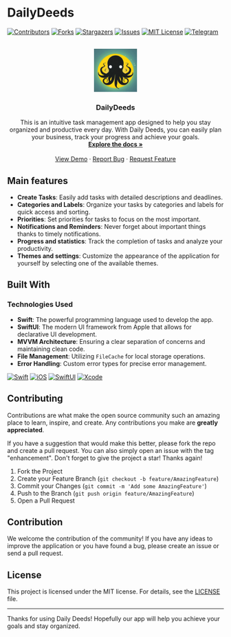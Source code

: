 # DailyDeeds

<!-- PROJECT SHIELDS -->
[![Contributors][contributors-shield]][contributors-url]
[![Forks][forks-shield]][forks-url]
[![Stargazers][stars-shield]][stars-url]
[![Issues][issues-shield]][issues-url]
[![MIT License][license-shield]][license-url]
[![Telegram][telegram-shield]][telegram-url]
 

<br />
<div align="center">
  <a href="https://github.com/tzopiz/DailyDeeds">
    <img src="https://github.com/tzopiz/DailyDeeds/blob/main/DailyDeeds/Supporting%20Files/Resources/Assets.xcassets/AppIcon.appiconset/appstore4%201.jpg" alt="Logo" width="100" height="100">
  </a>

  <h3 align="center">DailyDeeds</h3>

  <p align="center">
  This is an intuitive task management app designed to help you stay organized and productive every day. With Daily Deeds, you can easily plan your business, track your progress and achieve your goals.
    <br />
    <a href="https://github.com/tzopiz/DailyDeeds"><strong>Explore the docs »</strong></a>
    <br />
    <br />
    <a href="https://github.com/tzopiz/DailyDeeds">View Demo</a>
    ·
    <a href="https://github.com/tzopiz/DailyDeeds/issues">Report Bug</a>
    ·
    <a href="https://github.com/tzopiz/DailyDeeds/issues">Request Feature</a>
  </p>
</div>



## Main features

- **Create Tasks**: Easily add tasks with detailed descriptions and deadlines.
- **Categories and Labels**: Organize your tasks by categories and labels for quick access and sorting.
- **Priorities**: Set priorities for tasks to focus on the most important.
- **Notifications and Reminders**: Never forget about important things thanks to timely notifications.
- **Progress and statistics**: Track the completion of tasks and analyze your productivity.
- **Themes and settings**: Customize the appearance of the application for yourself by selecting one of the available themes.

## Built With
### Technologies Used
- **Swift**: The powerful programming language used to develop the app.
- **SwiftUI**: The modern UI framework from Apple that allows for declarative UI development.
- **MVVM Architecture**: Ensuring a clear separation of concerns and maintaining clean code.
- **File Management**: Utilizing `FileCache` for local storage operations.
- **Error Handling**: Custom error types for precise error management.

 [![Swift][Swift.icon]][Swift-url]
 [![iOS][iOS.icon]][iOS-url]
 [![SwiftUI][SwiftUI.icon]][SwiftUI-url]
 [![Xcode][Xcode.icon]][Xcode-url]

## Contributing

Contributions are what make the open source community such an amazing place to learn, inspire, and create. Any contributions you make are **greatly appreciated**.

If you have a suggestion that would make this better, please fork the repo and create a pull request. You can also simply open an issue with the tag "enhancement".
Don't forget to give the project a star! Thanks again!

1. Fork the Project
2. Create your Feature Branch (`git checkout -b feature/AmazingFeature`)
3. Commit your Changes (`git commit -m 'Add some AmazingFeature'`)
4. Push to the Branch (`git push origin feature/AmazingFeature`)
5. Open a Pull Request
    
## Contribution

We welcome the contribution of the community! If you have any ideas to improve the application or you have found a bug, please create an issue or send a pull request.

## License

This project is licensed under the MIT license. For details, see the [LICENSE](LICENSE) file.

---

Thanks for using Daily Deeds! Hopefully our app will help you achieve your goals and stay organized.


<!-- MARKDOWN LINKS & IMAGES -->
<!-- https://www.markdownguide.org/basic-syntax/#reference-style-links -->
[contributors-shield]: https://img.shields.io/github/contributors/tzopiz/DailyDeeds.svg?style=for-the-badge
[contributors-url]: https://github.com/tzopiz/DailyDeeds/graphs/contributors
[forks-shield]: https://img.shields.io/github/forks/tzopiz/DailyDeeds.svg?style=for-the-badge
[forks-url]: https://github.com/tzopiz/DailyDeeds/network/members
[stars-shield]: https://img.shields.io/github/stars/tzopiz/DailyDeeds.svg?style=for-the-badge
[stars-url]: https://github.com/tzopiz/DailyDeeds/stargazers
[issues-shield]: https://img.shields.io/github/issues/tzopiz/DailyDeeds.svg?style=for-the-badge
[issues-url]: https://github.com/tzopiz/DailyDeeds/issues
[license-shield]: https://img.shields.io/github/license/tzopiz/DailyDeeds.svg?style=for-the-badge
[license-url]: https://github.com/tzopiz/DailyDeeds/blob/main/LICENSE.txt
[telegram-shield]: https://img.shields.io/badge/-Telegram-black.svg?style=for-the-badge&logo=telegram&colorB=555
[telegram-url]: https://t.me/tzopiz

[Swift.icon]: https://img.shields.io/badge/Swift-FA7343?style=for-the-badge&logo=swift&logoColor=white
[Swift-url]: https://swift.org/

[iOS.icon]: https://img.shields.io/badge/iOS-000000?style=for-the-badge&logo=apple&logoColor=white
[iOS-url]: https://developer.apple.com/ios/

[SwiftUI.icon]: https://img.shields.io/badge/SwiftUI-007ACC?style=for-the-badge&logo=apple&logoColor=white
[SwiftUI-url]: https://developer.apple.com/documentation/swiftui/

[Xcode.icon]: https://img.shields.io/badge/Xcode-007ACC?style=for-the-badge&logo=xcode&logoColor=white
[Xcode-url]: https://developer.apple.com/xcode/


